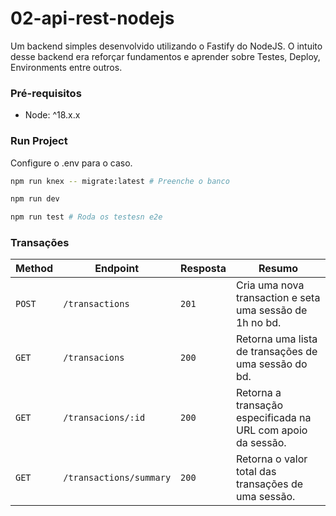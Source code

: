 # 02-api-rest-nodejs

Um backend simples desenvolvido utilizando o Fastify do NodeJS. O intuito desse backend era reforçar fundamentos e aprender sobre Testes, Deploy, Environments entre outros.

### Pré-requisitos
- Node: ^18.x.x

### Run Project

Configure o .env para o caso.

```sh
npm run knex -- migrate:latest # Preenche o banco
```
```sh
npm run dev
```
```sh
npm run test # Roda os testesn e2e
```

### Transações
| Method | Endpoint | Resposta | Resumo |
|----------|----------|--------|--------|
| ```POST``` | ```/transactions``` | ```201``` | Cria uma nova transaction e seta uma sessão de 1h no bd. |
| ```GET``` | ```/transacions``` | ```200``` | Retorna uma lista de transações de uma sessão do bd. |
| ```GET``` | ```/transacions/:id``` | ```200``` | Retorna a transação especificada na URL com apoio da sessão. |
| ```GET``` | ```/transactions/summary``` | ```200``` | Retorna o valor total das transações de uma sessão. |

